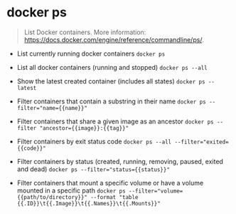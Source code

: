 # docker ps
> List Docker containers.
> More information: <https://docs.docker.com/engine/reference/commandline/ps/>.

- List currently running docker containers
`docker ps`

- List all docker containers (running and stopped)
`docker ps --all`

- Show the latest created container (includes all states)
`docker ps --latest`

- Filter containers that contain a substring in their name
`docker ps --filter="name={{name}}"`

- Filter containers that share a given image as an ancestor
`docker ps --filter "ancestor={{image}}:{{tag}}"`

- Filter containers by exit status code
`docker ps --all --filter="exited={{code}}"`

- Filter containers by status (created, running, removing, paused, exited and dead)
`docker ps --filter="status={{status}}"`

- Filter containers that mount a specific volume or have a volume mounted in a specific path
`docker ps --filter="volume={{path/to/directory}}" --format "table {{.ID}}\t{{.Image}}\t{{.Names}}\t{{.Mounts}}"`

